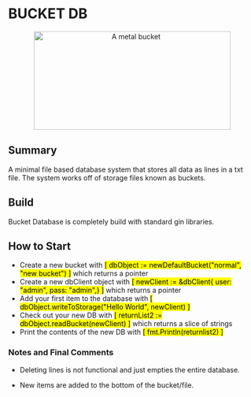 # BUCKET DB

<div style="text-align: center"><img src="https://www.seekpng.com/png/full/28-281861_metal-bucket-png-clipart-bucket.png" alt="A metal bucket" height=200 width=400></div>

## Summary

A minimal file based database system that stores all data as lines in a txt file. The system works off of storage files known as buckets.

## Build

Bucket Database is completely build with standard gin libraries.

## How to Start

- Create a new bucket with <span style="background-color: yellow; color: black;">[ dbObject := newDefaultBucket("normal", "new bucket") ]</span> which returns a pointer
- Create a new dbClient object with <span style="background-color: yellow; color: black;">[ newClient := &dbClient{ user: "admin", pass: "admin",} ]</span> which returns a pointer
- Add your first item to the database with <span style="background-color: yellow; color: black;">[ dbObject.writeToStorage("Hello World", newClient) ]</span>
- Check out your new DB with <span style="background-color: yellow; color: black;">[ returnList2 := dbObject.readBucket(newClient) ]</span> which returns a slice of strings
- Print the contents of the new DB with <span style="background-color: yellow; color: black;">[ fmt.Println(returnlist2) ]</span>

### Notes and Final Comments

- Deleting lines is not functional and just empties the entire database.

- New items are added to the bottom of the bucket/file.
